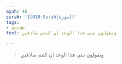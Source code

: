 ```yaml
---
ayah: 48
surah: '[[010-Surah|سورة]]'
tags:
- quran
text: ويقولون متى هذا الوعد إن كنتم صادقين

---
```

> ويقولون متى هذا الوعد إن كنتم صادقين
